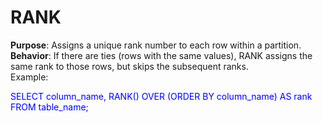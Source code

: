 <H1> RANK </H1>
<B>Purpose</B>: Assigns a unique rank number to each row within a partition.<br>
<B>Behavior</B>: If there are ties (rows with the same values), RANK assigns the same rank to those rows, but skips the subsequent ranks.<br>
Example: <br>
<body>
  <p style="color: blue;">
    SELECT column_name,
    RANK() OVER (ORDER BY column_name) AS rank
    FROM table_name;
  </p>
</body>


